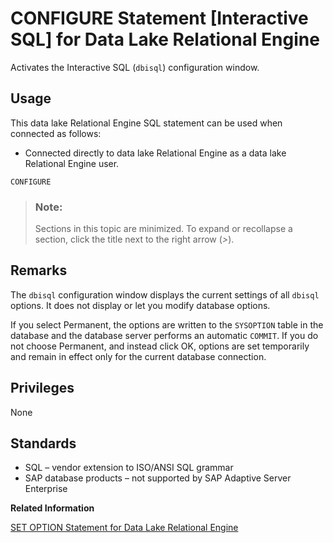 <!-- loioa6161aef84f210158aedf72e43917471 -->

# CONFIGURE Statement \[Interactive SQL\] for Data Lake Relational Engine

Activates the Interactive SQL \(`dbisql`\) configuration window.



<a name="loioa6161aef84f210158aedf72e43917471__section_ovp_dvr_znb"/>

## Usage

This data lake Relational Engine SQL statement can be used when connected as follows:

-   Connected directly to data lake Relational Engine as a data lake Relational Engine user.



```
CONFIGURE
```



> ### Note:  
> Sections in this topic are minimized. To expand or recollapse a section, click the title next to the right arrow \(*\>*\).



<a name="loioa6161aef84f210158aedf72e43917471__IQ_Usage"/>

## Remarks

The `dbisql` configuration window displays the current settings of all `dbisql` options. It does not display or let you modify database options.

If you select Permanent, the options are written to the `SYSOPTION` table in the database and the database server performs an automatic `COMMIT`. If you do not choose Permanent, and instead click OK, options are set temporarily and remain in effect only for the current database connection.



<a name="loioa6161aef84f210158aedf72e43917471__IQ_Permissions"/>

## Privileges

None



<a name="loioa6161aef84f210158aedf72e43917471__IQ_Standards"/>

## Standards

-   SQL – vendor extension to ISO/ANSI SQL grammar
-   SAP database products – not supported by SAP Adaptive Server Enterprise

**Related Information**  


[SET OPTION Statement for Data Lake Relational Engine](set-option-statement-for-data-lake-relational-engine-a625da7.md "Changes options that affect the behavior of the database and its compatibility with Transact-SQL. Setting the value of an option can change the behavior for all users or an individual user, in either a temporary or permanent scope.")

